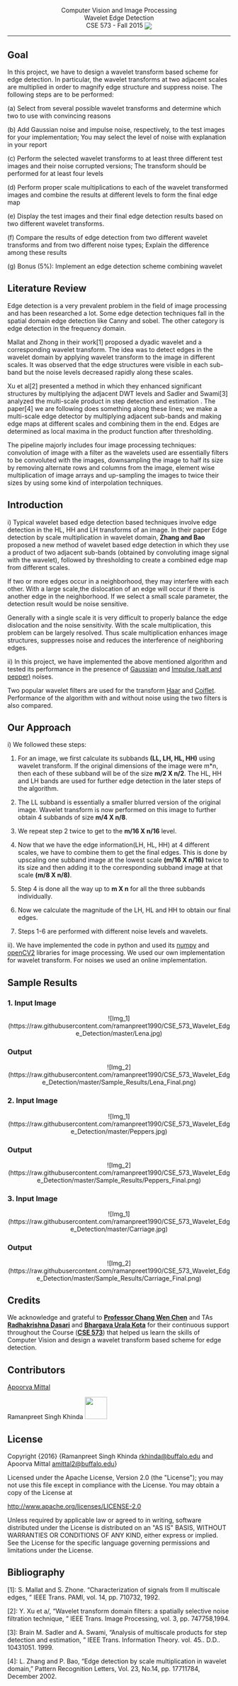 <p align="center">Computer Vision and Image Processing</br>Wavelet Edge Detection</br>CSE 573 - Fall 2015

<img src="https://raw.githubusercontent.com/ramanpreet1990/CSE_573_Wavelet_Edge_Detection/master/Resources/1.png" align=center>

----

Goal
------
In this project, we have to design a wavelet transform based scheme for edge detection. In particular, the wavelet transforms at two adjacent scales are multiplied in order to magnify edge structure and suppress noise. The following steps are to be performed:

(a) Select from several possible wavelet transforms and determine which two to use with convincing reasons

(b) Add Gaussian noise and impulse noise, respectively, to the test images for your implementation; You may select the level of noise with explanation in your report

(c) Perform the selected wavelet transforms to at least three different test images and their noise corrupted versions; The transform should be performed for at least four levels

(d) Perform proper scale multiplications to each of the wavelet transformed images and combine the results at different levels to form the final edge map

(e) Display the test images and their final edge detection results based on two different wavelet transforms.

(f) Compare the results of edge detection from two different wavelet transforms and from two different noise types; Explain the difference among these results

(g) Bonus (5%): Implement an edge detection scheme combining wavelet


Literature Review
----
Edge detection is a very prevalent problem in the field of image processing and has been researched a lot. Some edge detection techniques fall in the spatial domain edge detection like Canny and sobel. The other category is edge detection in the frequency domain. 

Mallat and Zhong in their work[1] proposed a dyadic wavelet and a corresponding wavelet transform. The idea was to detect edges in the wavelet domain by applying wavelet transform to the image in different scales. It was observed that the edge structures were visible in each sub-band but the noise levels decreased rapidly along these scales.

Xu et al[2] presented a method in which they enhanced significant structures by multiplying the adjacent DWT levels and Sadler and Swami[3] analyzed the multi-scale product in step detection and estimation . The paper[4] we are following does something along these lines; we make a multi-scale edge detector by multiplying adjacent sub-bands and making edge maps at different scales and combining them in the end. Edges are determined as local maxima in the product function after thresholding.

The pipeline majorly includes four image processing techniques: convolution of image with a filter as the wavelets used are essentially filters to be convoluted with the images, downsampling the image to half its size by removing alternate rows and columns from the image, element wise multiplication of image arrays and up-sampling the images to twice their sizes by using some kind of interpolation techniques. 


Introduction
-----
i) Typical wavelet based edge detection based techniques involve edge detection in the HL, HH and LH transforms of an image. In their paper Edge detection by scale multiplication in wavelet domain, **Zhang and Bao** proposed a new method of wavelet based edge detection in which they use a product of two adjacent sub-bands (obtained by convoluting image signal with the wavelet), followed by thresholding to create a combined edge map from different scales. 

If two or more edges occur in a neighborhood, they may interfere with each other. With a large scale,the dislocation of an edge will occur if there is another edge in the neighborhood. If we select a small scale parameter, the detection result would be noise sensitive. 

Generally with a single scale it is very difficult to properly balance the edge dislocation and the noise sensitivity. With the scale multiplication, this problem can be largely resolved. Thus scale multiplication enhances image structures, suppresses noise and reduces the interference of neighboring edges.

ii) In this project, we have implemented the above mentioned algorithm and tested its performance in the presence of [Gaussian](https://en.wikipedia.org/wiki/Gaussian_noise) and [Impulse (salt and pepper)](https://en.wikipedia.org/wiki/Salt-and-pepper_noise) noises. 

Two popular wavelet filters are used for the transform [Haar](https://en.wikipedia.org/wiki/Haar_wavelet) and [Coiflet](https://en.wikipedia.org/wiki/Coiflet). Performance of the algorithm with and without noise using the two filters is also compared.


Our Approach
-----
i) We followed these steps:

1. For an image, we first calculate its subbands **(LL, LH, HL, HH)** using wavelet transform. If the original dimensions of the image were m*n, then each of these subband will be of the size **m/2 X n/2**. The HL, HH and LH bands are used for further edge detection in the later steps of the algorithm.

2. The LL subband is essentially a smaller blurred version of the original image. Wavelet transform is now performed on this image to further obtain 4 subbands of size **m/4 X n/8**.

3. We repeat step 2 twice to get to the **m/16 X n/16** level.

4. Now that we have the edge information(LH, HL, HH) at 4 different scales, we have to combine them to get the final edges. This is done by upscaling one subband image at the lowest scale **(m/16 X n/16)** twice to its size and then adding it to the corresponding subband image at that scale **(m/8 X n/8)**.

5. Step 4 is done all the way up to **m X n** for all the three subbands individually.

6. Now we calculate the magnitude of the LH, HL and HH to obtain our final edges.

7. Steps 1-6 are performed with different noise levels and wavelets.

ii). We have implemented the code in python and used its [numpy](https://en.wikipedia.org/wiki/NumPy) and [openCV2](http://opencv.org/) libraries for image processing. We used our own implementation for wavelet transform. For noises we used an online implementation.


Sample Results
-----
### 1. Input Image
<p align="center">![Img_1](https://raw.githubusercontent.com/ramanpreet1990/CSE_573_Wavelet_Edge_Detection/master/Lena.jpg)

### Output
<p align="center">![Img_2](https://raw.githubusercontent.com/ramanpreet1990/CSE_573_Wavelet_Edge_Detection/master/Sample_Results/Lena_Final.png)


### 2. Input Image
<p align="center">![Img_1](https://raw.githubusercontent.com/ramanpreet1990/CSE_573_Wavelet_Edge_Detection/master/Peppers.jpg)

### Output
<p align="center">![Img_2](https://raw.githubusercontent.com/ramanpreet1990/CSE_573_Wavelet_Edge_Detection/master/Sample_Results/Peppers_Final.png)


### 3. Input Image
<p align="center">![Img_1](https://raw.githubusercontent.com/ramanpreet1990/CSE_573_Wavelet_Edge_Detection/master/Carriage.jpg)

### Output
<p align="center">![Img_2](https://raw.githubusercontent.com/ramanpreet1990/CSE_573_Wavelet_Edge_Detection/master/Sample_Results/Carriage_Final.png)


Credits
-------
We acknowledge and grateful to [**Professor Chang Wen Chen**](http://www.cse.buffalo.edu/faculty/chencw/) and TAs [**Radhakrishna Dasari**](http://www.acsu.buffalo.edu/~radhakri/) and [**Bhargava Urala Kota**](http://www.cse.buffalo.edu/people/?u=buralako) for their continuous support throughout the Course ([**CSE 573**](http://www.cse.buffalo.edu/shared/course.php?e=CSE&n=573&t=Comp+Vision+%26+Image+Proc)) that helped us learn the skills of Computer Vision and design a wavelet transform based scheme for edge detection.


Contributors
---------
[Apoorva Mittal](https://www.linkedin.com/in/apoorva-mittal-0b524357)

Ramanpreet Singh Khinda [<img src="https://github.com/ramanpreetSinghKhinda/CSE_535_Multilingual_Search_System/blob/master/Resources/linkedin.png" height="50" width="50">](https://www.linkedin.com/in/ramanpreetSinghKhinda)

License
----------
Copyright {2016} 
{Ramanpreet Singh Khinda rkhinda@buffalo.edu and Apoorva Mittal amittal2@buffalo.edu} 

Licensed under the Apache License, Version 2.0 (the "License"); you may not use this file except in compliance with the License. You may obtain a copy of the License at

http://www.apache.org/licenses/LICENSE-2.0

Unless required by applicable law or agreed to in writing, software distributed under the License is distributed on an "AS IS" BASIS, WITHOUT WARRANTIES OR CONDITIONS OF ANY KIND, either express or implied. See the License for the specific language governing permissions and limitations under the License.


Bibliography
-------
[1]: S. Mallat and S. Zhone. “Characterization of signals from II multiscale edges, ” IEEE Trans. PAMI, vol. 14, pp. 710732, 1992.

[2]: Y. Xu et a/, “Wavelet transform domain filters: a spatially selective noise filtration technique, ” IEEE Trans. Image Processing, vol. 3, pp. 747758,1994.

[3]: Brain M. Sadler and A. Swami, “Analysis of multiscale products for step detection and estimation, ” IEEE Trans. Information Theory. vol. 45.. D.D.. 10431051. 1999.

[4]: L. Zhang and P. Bao, “Edge detection by scale multiplication in wavelet domain,” Pattern Recognition Letters, Vol. 23, No.14, pp. 17711784, December 2002.
